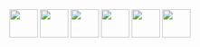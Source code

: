 <div display="inline">
  <img width="50" src="https://cdn.jsdelivr.net/gh/devicons/devicon@latest/icons/php/php-original.svg" />
  <img width="50" src="https://cdn.jsdelivr.net/gh/devicons/devicon@latest/icons/cakephp/cakephp-original.svg" />
  <img width="50" src="https://cdn.jsdelivr.net/gh/devicons/devicon@latest/icons/laravel/laravel-original.svg" />
  <img width="50" src="https://cdn.jsdelivr.net/gh/devicons/devicon@latest/icons/html5/html5-original.svg"  />
  <img width="50" src="https://cdn.jsdelivr.net/gh/devicons/devicon@latest/icons/javascript/javascript-plain.svg" />
  <img width="50" src="https://cdn.jsdelivr.net/gh/devicons/devicon@latest/icons/mysql/mysql-original-wordmark.svg" />
</div>

